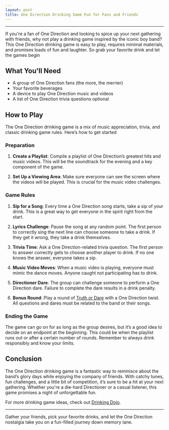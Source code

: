 ```yaml
---
layout: post
title: One Direction Drinking Game Fun for Fans and Friends
---
```



---

If you're a fan of One Direction and looking to spice up your next gathering with friends, why not play a drinking game inspired by the iconic boy band? This One Direction drinking game is easy to play, requires minimal materials, and promises loads of fun and laughter. So grab your favorite drink and let the games begin

## What You'll Need

- A group of One Direction fans (the more, the merrier)
- Your favorite beverages
- A device to play One Direction music and videos
- A list of One Direction trivia questions optional

## How to Play 

The One Direction drinking game is a mix of music appreciation, trivia, and classic drinking game rules. Here’s how to get started

### Preparation

1. **Create a Playlist**: Compile a playlist of One Direction’s greatest hits and music videos. This will be the soundtrack for the evening and a key component of the game.

2. **Set Up a Viewing Area**: Make sure everyone can see the screen where the videos will be played. This is crucial for the music video challenges.

### Game Rules

1. **Sip for a Song**: Every time a One Direction song starts, take a sip of your drink. This is a great way to get everyone in the spirit right from the start.

2. **Lyrics Challenge**: Pause the song at any random point. The first person to correctly sing the next line can choose someone to take a drink. If they get it wrong, they take a drink themselves.

3. **Trivia Time**: Ask a One Direction-related trivia question. The first person to answer correctly gets to choose another player to drink. If no one knows the answer, everyone takes a sip.

4. **Music Video Moves**: When a music video is playing, everyone must mimic the dance moves. Anyone caught not participating has to drink.

5. **Directioner Dare**: The group can challenge someone to perform a One Direction dare. Failure to complete the dare results in a drink penalty.

6. **Bonus Round**: Play a round of [Truth or Dare](https://drinkingdojo.com/games/truth-or-dare) with a One Direction twist. All questions and dares must be related to the band or their songs.

### Ending the Game

The game can go on for as long as the group desires, but it’s a good idea to decide on an endpoint at the beginning. This could be when the playlist runs out or after a certain number of rounds. Remember to always drink responsibly and know your limits.

## Conclusion

The One Direction drinking game is a fantastic way to reminisce about the band’s glory days while enjoying the company of friends. With catchy tunes, fun challenges, and a little bit of competition, it’s sure to be a hit at your next gathering. Whether you're a die-hard Directioner or a casual listener, this game promises a night of unforgettable fun.

For more drinking game ideas, check out [Drinking Dojo](https://drinkingdojo.com/).

---

Gather your friends, pick your favorite drinks, and let the One Direction nostalgia take you on a fun-filled journey down memory lane.